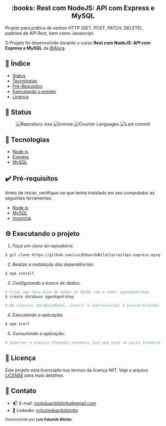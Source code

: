 <h2 align="center">:books: Rest com NodeJS: API com Express e MySQL</h2>
<p> 
  Projeto para prática de verbos HTTP (GET, POST, PATCH, DELETE), padrões de API Rest, bem como Javascript.
  
  O Projeto foi desenvolvido durante o curso <strong>Rest com NodeJS: API com Express e MySQL</strong> da [@Alura](https://alura.com.br/).
</p>

## :dart: Índice
- [Status](#status)
- [Tecnologias](#tecnologias)
- [Pré-Requisitos](#pre-requisitos)
- [Executando o projeto](#executando-o-projeto)
- [Licença](#licença)

## :game_die: Status
<p align="center">
  <img src="https://img.shields.io/github/repo-size/LuizEduardoBilotta/restapi-express-mysql?style=for-the-badge" alt="Repository size">
  <img src="https://img.shields.io/github/license/LuizEduardoBilotta/restapi-express-mysql?style=for-the-badge" alt="license">
  <img src="https://img.shields.io/github/languages/count/LuizEduardoBilotta/restapi-express-mysql?style=for-the-badge&color=eb152a" alt="Counter Languages">
  <img src="https://img.shields.io/github/last-commit/LuizEduardoBilotta/restapi-express-mysql?style=for-the-badge&color=f50cbb" alt="Last commit">
</p>

## :toolbox: Tecnologias
- [Node.js](https://nodejs.org/)
- [Express](https://expressjs.com/pt-br/)
- [MySQL](https://www.mysql.com/)

## :heavy_check_mark: Pré-requisitos
Antes de iniciar, certifique-se que tenha instalado em seu computador as seguintes ferramentas:
- [Node.js](https://nodejs.org/)
- [MySQL](https://www.mysql.com/)
- [Insomnia](https://insomnia.rest/download)

## :gear: Executando o projeto

1. *Faça um clone do repositório:*

```sh
$ git clone https://github.com/LuizEduardoBilotta/restapi-express-mysql.git
```

2. *Realize a instalação das dependências:*

```sh
$ npm install
```

3. *Configurando o banco de dados:*
```sh
# Criar uma nova base de dados no MySQL com o nome: agendapetshop
$ create database agendapetshop

# No arquivo: dataBaseModel, inserir o user(usuário) e password(senha) de conexão com a base de dados que criou no MySQL.
```

4. *Executando a aplicação:*
```sh
$ npm start
```

5. *Consumindo a aplicação:*
```sh
# Importar o arquivo chamadas-insomnia.json que está na pasta Insomnia, no qual contém a collection com os endpoints na ferramenta insomnia e estará pronto para utilizar. 
```

## :bookmark_tabs: Licença
Este projeto está licenciado nos termos da licença MIT. Veja o arquivo [LICENSE](./LICENSE) para mais detalhes.

## :jigsaw: Contato
- :mailbox_with_mail: E-mail: <a href="mailto:luizeduardobilotta@gmail.com">luizeduardobilotta@gmail.com</a>
- :pushpin: Linkedin: [in/luizeduardobilotta](https://www.linkedin.com/in/luizeduardobilotta)

<sup>Desenvolvido por <i><strong>Luiz Eduardo Bilotta.</i></strong></sup>
